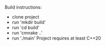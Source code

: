 Build instructions:
- clone project
- run 'mkdir build'
- run 'cd build'
- run 'cmnake ..'
- run './main'
Project requires at least C++20
